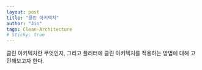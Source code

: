 ```yaml
---
layout: post
title: "클린 아키텍처"
author: "Jin"
tags: Clean-Architecture
# sticky: true
---
```


클린 아키텍처란 무엇인지, 그리고 플러터에 클린 아키텍처를 적용하는 방법에 대해 고민해보고자 한다.
